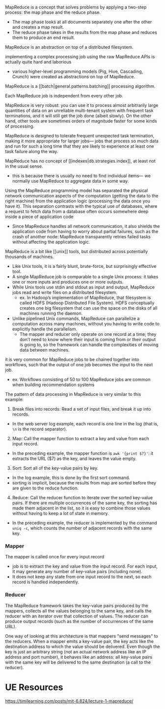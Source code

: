 
MapReduce is a concept that solves problems by applying a two-step process: the map phase and the reduce phase.
- The map phase looks at all documents separately one after the other and creates a map result.
- The reduce phase takes in the results from the map phase and reduces them to produce an end result.

MapReduce is an abstraction on top of a distributed filesystem.

implementing a complex processing job using the raw MapReduce APIs is actually quite hard and laborious
- various higher-level programming models (Pig, Hive, Cascading, Crunch) were created as abstractions on top of MapReduce.

MapReduce is a [[batch|general.patterns.batching]] processing algorithm.

Each MapReduce job is independent from every other job.

MapReduce is very robust: you can use it to process almost arbitrarily large quantities of data on an unreliable multi-tenant system with frequent task terminations, and it will still get the job done (albeit slowly). On the other hand, other tools are sometimes orders of magnitude faster for some kinds of processing.

MapReduce is designed to tolerate frequent unexpected task termination, making it more appropriate for larger jobs— jobs that process so much data and run for such a long time that they are likely to experience at least one task failure along the way.

MapReduce has no concept of [[indexes|db.strategies.index]], at least not in the usual sense.
- this is because there is usually no need to find individual items— we normally use MapReduce to aggregate data in some way.

Using the MapReduce programming model has separated the physical network communication aspects of the computation (getting the data to the right machine) from the application logic (processing the data once you have it). This separation contrasts with the typical use of databases, where a request to fetch data from a database often occurs somewhere deep inside a piece of application code
- Since MapReduce handles all network communication, it also shields the application code from having to worry about partial failures, such as the crash of another node: MapReduce transparently retries failed tasks without affecting the application logic.

MapReduce is a bit like [[unix]] tools, but distributed across potentially thousands of machines. 
- Like Unix tools, it is a fairly blunt, brute-force, but surprisingly effective tool. 
- A single MapReduce job is comparable to a single Unix process: it takes one or more inputs and produces one or more outputs.
- While Unix tools use stdin and stdout as input and output, MapReduce jobs read and write files on a distributed filesystem.
  - ex. In Hadoop’s implementation of MapReduce, that filesystem is called HDFS (Hadoop Distributed File System). HDFS conceptually creates one big filesystem that can use the space on the disks of all machines running the daemon.
- Unlike pipelined Unix commands, MapReduce can parallelize a computation across many machines, without you having to write code to explicitly handle the parallelism.
  - The mapper and reducer only operate on one record at a time; they don’t need to know where their input is coming from or their output is going to, so the framework can handle the complexities of moving data between machines.

it is very common for MapReduce jobs to be chained together into workflows, such that the output of one job becomes the input to the next job.
- ex. Workflows consisting of 50 to 100 MapReduce jobs are common when building recommendation systems

The pattern of data processing in MapReduce is very similar to this example:
1. Break files into records: Read a set of input files, and break it up into records. 
  - In the web server log example, each record is one line in the log (that is, `\n` is the record separator).
2. Map: Call the mapper function to extract a key and value from each input record. 
  - In the preceding example, the mapper function is `awk '{print $7}'`: it extracts the URL ($7) as the key, and leaves the value empty.
3. Sort: Sort all of the key-value pairs by key. 
  - In the log example, this is done by the first sort command.
  - sorting is implicit, because the results from map are sorted before they are given to the reduce function.
4. Reduce: Call the reducer function to iterate over the sorted key-value pairs. If there are multiple occurrences of the same key, the sorting has made them adjacent in the list, so it is easy to combine those values without having to keep a lot of state in memory. 
  - In the preceding example, the reducer is implemented by the command `uniq -c`, which counts the number of adjacent records with the same key.

### Mapper
The mapper is called once for every input record
- job is to extract the key and value from the input record. For each input, it may generate any number of key-value pairs (including none). 
- It does not keep any state from one input record to the next, so each record is handled independently.

### Reducer
The MapReduce framework takes the key-value pairs produced by the mappers, collects all the values belonging to the same key, and calls the reducer with an iterator over that collection of values. The reducer can produce output records (such as the number of occurrences of the same URL).

One way of looking at this architecture is that mappers "send messages" to the reducers. When a mapper emits a key-value pair, the key acts like the destination address to which the value should be delivered. Even though the key is just an arbitrary string (not an actual network address like an IP address and port number), it behaves like an address: all key-value pairs with the same key will be delivered to the same destination (a call to the reducer).


# UE Resources
https://timilearning.com/posts/mit-6.824/lecture-1-mapreduce/
